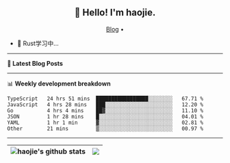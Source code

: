 <h2 align="center">👋 Hello! I'm haojie.</h2>
<p align="center">
  <a href="https://aoyouer.com">Blog</a> •
</p>


- 🔭 Rust学习中...


-------

**📝 Latest Blog Posts**


-------

📊 **Weekly development breakdown**
<!--START_SECTION:waka-->

```text
TypeScript   24 hrs 51 mins  █████████████████░░░░░░░░   67.71 %
JavaScript   4 hrs 28 mins   ███░░░░░░░░░░░░░░░░░░░░░░   12.20 %
Go           4 hrs 4 mins    ██▓░░░░░░░░░░░░░░░░░░░░░░   11.10 %
JSON         1 hr 28 mins    █░░░░░░░░░░░░░░░░░░░░░░░░   04.01 %
YAML         1 hr 1 min      ▓░░░░░░░░░░░░░░░░░░░░░░░░   02.81 %
Other        21 mins         ▒░░░░░░░░░░░░░░░░░░░░░░░░   00.97 %
```

<!--END_SECTION:waka-->

-------



| <img align="center" src="https://github-readme-stats.vercel.app/api?username=haojie06&show_icons=true&theme=graywhite&show_icons=true&count_private=true&include_all_commits=true&hide_border=true" alt="haojie's github stats" /> | <img align="center" src="https://github-readme-stats.vercel.app/api/top-langs/?username=haojie06&layout=compact&theme=graywhite&hide_border=true&hide=css,html" /> |
| ------------- | ------------- |


